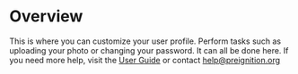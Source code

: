 # Overview 

This is where you can customize your user profile.  Perform tasks such as uploading your photo or changing your password.    It can all be done here.
If you need more help, visit the <a target="_blank" href="https://member-user-docs.preignition.org/member-user-guide/portfolio/settings/my-profile">User Guide</a> or contact <a target="_blank" href="mailto:help@preignition.org">help@preignition.org</a>  